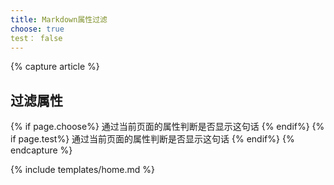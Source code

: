 ```yaml
---
title: Markdown属性过滤
choose: true
test： false
---
```


{% capture article %}

## 过滤属性
{% if page.choose%}
 通过当前页面的属性判断是否显示这句话
{% endif%}
{% if page.test%}
 通过当前页面的属性判断是否显示这句话
{% endif%}
{% endcapture %}

{% include templates/home.md %}
